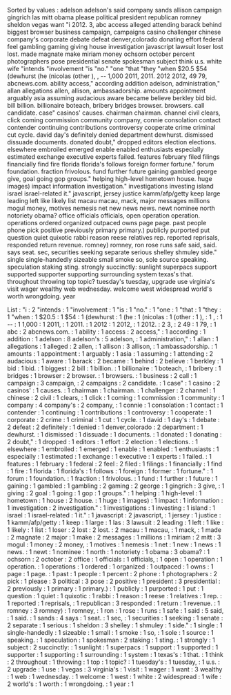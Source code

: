 Sorted by values :
adelson adelson's said company sands allison campaign gingrich las mitt obama please political president republican romney sheldon vegas want "i 2012. 3, abc access alleged attending barack behind biggest browser business campaign, campaigns casino challenger chinese company's corporate debate defeat denver,colorado donating effort federal feel gambling gaming giving house investigation javascript lawsuit loser lost lost. made magnate make miriam money ochsorn october percent photographers pose presidential senate spokesman subject think u.s. white wife "intends "involvement "is "no." "one "that "they "when $20.5 $54 (dewhurst (he (nicolas (other ), , -- 1,000 2011, 2011. 2012 2012, 49 79, abcnews.com. ability access," according addition adelson, administration," allan allegations allen, allison, ambassadorship. amounts appointment arguably asia assuming audacious aware became believe berkley bid bid. bill billion. billionaire boteach, bribery bridges browser. browsers. call candidate. case" casinos' causes. chairman chairman. channel civil clears, click coming commission community company, connie consolation contact contender continuing contributions controversy cooperate crime criminal cut cycle. david day's definitely denied department dewhurst. dismissed dissuade documents. donated doubt," dropped editors election elections. elsewhere embroiled emerged enable enabled enthusiasts especially estimated exchange executive experts failed. features february filed filings financially find fire florida florida's follows foreign former fortune." forum foundation. fraction frivolous. fund further future gaining gambled george give, goal going gop groups." helping high-level hometown house. huge images) impact information investigation." investigations investing island israel israel-related it." javascript, jersey justice kamm/afp/getty keep large leading left like likely list macau macau, mack, major messages millions mogul money, motives nemesis net new news news. newt nominee north notoriety obama? office officials officials, open operation operation. operations ordered organized outpaced owns page page. past people phone pick positive previously primary primary.) publicly purported put question quiet quixotic rabbi reason reese relatives rep. reported reprisals, responded return revenue. romney) romney, ron rose runs safe said, said. says seat. sec, securities seeking separate serious shelley shmuley side." single single-handedly sizeable small smoke so, sole source speaking. speculation staking sting. strongly succinctly: sunlight superpacs support supported supporter supporting surrounding system texas's that. throughout throwing top topic? tuesday's tuesday, upgrade use virginia's visit wager wealthy web wednesday. welcome west widespread world's worth wrongdoing. year 

List :
"i : 2
"intends : 1
"involvement : 1
"is : 1
"no." : 1
"one : 1
"that : 1
"they : 1
"when : 1
$20.5 : 1
$54 : 1
(dewhurst : 1
(he : 1
(nicolas : 1
(other : 1
), : 1
, : 1
-- : 1
1,000 : 1
2011, : 1
2011. : 1
2012 : 1
2012, : 1
2012. : 2
3, : 2
49 : 1
79, : 1
abc : 2
abcnews.com. : 1
ability : 1
access : 2
access," : 1
according : 1
addition : 1
adelson : 8
adelson's : 5
adelson, : 1
administration," : 1
allan : 1
allegations : 1
alleged : 2
allen, : 1
allison : 3
allison, : 1
ambassadorship. : 1
amounts : 1
appointment : 1
arguably : 1
asia : 1
assuming : 1
attending : 2
audacious : 1
aware : 1
barack : 2
became : 1
behind : 2
believe : 1
berkley : 1
bid : 1
bid. : 1
biggest : 2
bill : 1
billion. : 1
billionaire : 1
boteach, : 1
bribery : 1
bridges : 1
browser : 2
browser. : 1
browsers. : 1
business : 2
call : 1
campaign : 3
campaign, : 2
campaigns : 2
candidate. : 1
case" : 1
casino : 2
casinos' : 1
causes. : 1
chairman : 1
chairman. : 1
challenger : 2
channel : 1
chinese : 2
civil : 1
clears, : 1
click : 1
coming : 1
commission : 1
community : 1
company : 4
company's : 2
company, : 1
connie : 1
consolation : 1
contact : 1
contender : 1
continuing : 1
contributions : 1
controversy : 1
cooperate : 1
corporate : 2
crime : 1
criminal : 1
cut : 1
cycle. : 1
david : 1
day's : 1
debate : 2
defeat : 2
definitely : 1
denied : 1
denver,colorado : 2
department : 1
dewhurst. : 1
dismissed : 1
dissuade : 1
documents. : 1
donated : 1
donating : 2
doubt," : 1
dropped : 1
editors : 1
effort : 2
election : 1
elections. : 1
elsewhere : 1
embroiled : 1
emerged : 1
enable : 1
enabled : 1
enthusiasts : 1
especially : 1
estimated : 1
exchange : 1
executive : 1
experts : 1
failed. : 1
features : 1
february : 1
federal : 2
feel : 2
filed : 1
filings : 1
financially : 1
find : 1
fire : 1
florida : 1
florida's : 1
follows : 1
foreign : 1
former : 1
fortune." : 1
forum : 1
foundation. : 1
fraction : 1
frivolous. : 1
fund : 1
further : 1
future : 1
gaining : 1
gambled : 1
gambling : 2
gaming : 2
george : 1
gingrich : 3
give, : 1
giving : 2
goal : 1
going : 1
gop : 1
groups." : 1
helping : 1
high-level : 1
hometown : 1
house : 2
house. : 1
huge : 1
images) : 1
impact : 1
information : 1
investigation : 2
investigation." : 1
investigations : 1
investing : 1
island : 1
israel : 1
israel-related : 1
it." : 1
javascript : 2
javascript, : 1
jersey : 1
justice : 1
kamm/afp/getty : 1
keep : 1
large : 1
las : 3
lawsuit : 2
leading : 1
left : 1
like : 1
likely : 1
list : 1
loser : 2
lost : 2
lost. : 2
macau : 1
macau, : 1
mack, : 1
made : 2
magnate : 2
major : 1
make : 2
messages : 1
millions : 1
miriam : 2
mitt : 3
mogul : 1
money : 2
money, : 1
motives : 1
nemesis : 1
net : 1
new : 1
news : 1
news. : 1
newt : 1
nominee : 1
north : 1
notoriety : 1
obama : 3
obama? : 1
ochsorn : 2
october : 2
office : 1
officials : 1
officials, : 1
open : 1
operation : 1
operation. : 1
operations : 1
ordered : 1
organized : 1
outpaced : 1
owns : 1
page : 1
page. : 1
past : 1
people : 1
percent : 2
phone : 1
photographers : 2
pick : 1
please : 3
political : 3
pose : 2
positive : 1
president : 3
presidential : 2
previously : 1
primary : 1
primary.) : 1
publicly : 1
purported : 1
put : 1
question : 1
quiet : 1
quixotic : 1
rabbi : 1
reason : 1
reese : 1
relatives : 1
rep. : 1
reported : 1
reprisals, : 1
republican : 3
responded : 1
return : 1
revenue. : 1
romney : 3
romney) : 1
romney, : 1
ron : 1
rose : 1
runs : 1
safe : 1
said : 5
said, : 1
said. : 1
sands : 4
says : 1
seat. : 1
sec, : 1
securities : 1
seeking : 1
senate : 2
separate : 1
serious : 1
sheldon : 3
shelley : 1
shmuley : 1
side." : 1
single : 1
single-handedly : 1
sizeable : 1
small : 1
smoke : 1
so, : 1
sole : 1
source : 1
speaking. : 1
speculation : 1
spokesman : 2
staking : 1
sting. : 1
strongly : 1
subject : 2
succinctly: : 1
sunlight : 1
superpacs : 1
support : 1
supported : 1
supporter : 1
supporting : 1
surrounding : 1
system : 1
texas's : 1
that. : 1
think : 2
throughout : 1
throwing : 1
top : 1
topic? : 1
tuesday's : 1
tuesday, : 1
u.s. : 2
upgrade : 1
use : 1
vegas : 3
virginia's : 1
visit : 1
wager : 1
want : 3
wealthy : 1
web : 1
wednesday. : 1
welcome : 1
west : 1
white : 2
widespread : 1
wife : 2
world's : 1
worth : 1
wrongdoing. : 1
year : 1

